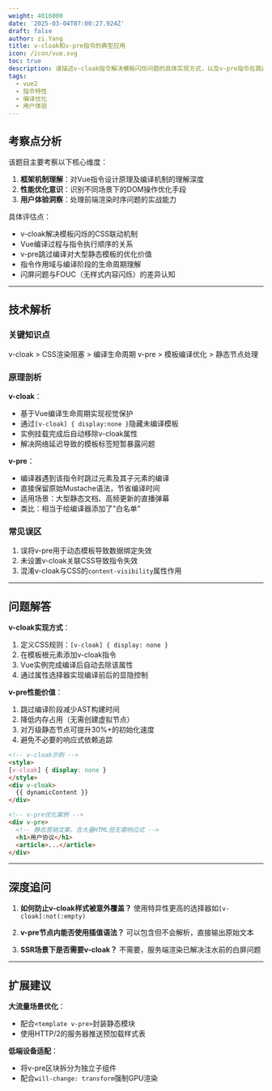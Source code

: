 ```yaml
---
weight: 4016000
date: '2025-03-04T07:00:27.924Z'
draft: false
author: zi.Yang
title: v-cloak和v-pre指令的典型应用
icon: /icon/vue.svg
toc: true
description: 请描述v-cloak指令解决模板闪烁问题的具体实现方式，以及v-pre指令在跳过编译过程的特殊场景下的性能优化价值。
tags:
  - vue2
  - 指令特性
  - 编译优化
  - 用户体验
---
```


## 考察点分析

该题目主要考察以下核心维度：

1. **框架机制理解**：对Vue指令设计原理及编译机制的理解深度
2. **性能优化意识**：识别不同场景下的DOM操作优化手段
3. **用户体验洞察**：处理前端渲染时序问题的实战能力

具体评估点：

- v-cloak解决模板闪烁的CSS联动机制
- Vue编译过程与指令执行顺序的关系
- v-pre跳过编译对大型静态模板的优化价值
- 指令作用域与编译阶段的生命周期理解
- 闪屏问题与FOUC（无样式内容闪烁）的差异认知

---

## 技术解析

### 关键知识点

v-cloak > CSS渲染阻塞 > 编译生命周期
v-pre > 模板编译优化 > 静态节点处理

### 原理剖析

**v-cloak**：

- 基于Vue编译生命周期实现视觉保护
- 通过`[v-cloak] { display:none }`隐藏未编译模板
- 实例挂载完成后自动移除v-cloak属性
- 解决网络延迟导致的模板标签短暂暴露问题

**v-pre**：

- 编译器遇到该指令时跳过元素及其子元素的编译
- 直接保留原始Mustache语法，节省编译时间
- 适用场景：大型静态文档、高频更新的直播弹幕
- 类比：相当于给编译器添加了"白名单"

### 常见误区

1. 误将v-pre用于动态模板导致数据绑定失效
2. 未设置v-cloak关联CSS导致指令失效
3. 混淆v-cloak与CSS的`content-visibility`属性作用

---

## 问题解答

**v-cloak实现方式**：

1. 定义CSS规则：`[v-cloak] { display: none }`
2. 在模板根元素添加v-cloak指令
3. Vue实例完成编译后自动去除该属性
4. 通过属性选择器实现编译前后的显隐控制

**v-pre性能价值**：

1. 跳过编译阶段减少AST构建时间
2. 降低内存占用（无需创建虚拟节点）
3. 对万级静态节点可提升30%+的初始化速度
4. 避免不必要的响应式依赖追踪

```html
<!-- v-cloak示例 -->
<style>
[v-cloak] { display: none }
</style>
<div v-cloak>
  {{ dynamicContent }}
</div>

<!-- v-pre优化案例 -->
<div v-pre>
  <!-- 静态营销文案，含大量HTML但无需响应式 -->
  <h1>用户协议</h1>
  <article>...</article>
</div>
```

---

## 深度追问

1. **如何防止v-cloak样式被意外覆盖？**
   使用特异性更高的选择器如`[v-cloak]:not(:empty)`

2. **v-pre节点内能否使用插值语法？**
   可以包含但不会解析，直接输出原始文本

3. **SSR场景下是否需要v-cloak？**
   不需要，服务端渲染已解决注水前的白屏问题

---

## 扩展建议

**大流量场景优化**：

- 配合`<template v-pre>`封装静态模块
- 使用HTTP/2的服务器推送预加载样式表

**低端设备适配**：

- 将v-pre区块拆分为独立子组件
- 配合`will-change: transform`强制GPU渲染
